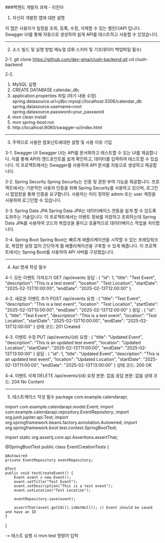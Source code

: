 ###백엔드 개발자 과제 - 이진아

1. 자신이 개발한 앱에 대한 설명

이 앱은 사용자가 일정을 조회, 등록, 수정, 삭제할 수 있는 캘린더API 입니다.
Swagger UI를 통해 자동으로 생성하여 쉽게 API를 테스트하고 사용할 수 있었습니다.

--------------------------------------------------------------------------------------------------

2. 소스 빌드 및 실행 방법 메뉴얼 (DB 스키마 및 기초데이터 백업파일 필수)

2-1. git clone https://github.com/dev-gina/clush-backend.git
cd clush-backend

2-2. 
1) MySQL 실행
2) CREATE DATABASE calendar_db;
3) application.properties 파일 (하기 내용 수정)
spring.datasource.url=jdbc:mysql://localhost:3306/calendar_db
spring.datasource.username=root
spring.datasource.password=your_password
4) mvn clean install
5) mvn spring-boot:run
6) http://localhost:8080/swagger-ui/index.html

--------------------------------------------------------------------------------------------------

3. 주력으로 사용한 컴포넌트에대한 설명 및 사용 이유 기입

3-1. Swagger UI
Swagger UI는 API를 문서화하고 테스트할 수 있는 UI를 제공합니다. 
이를 통해 API의 엔드포인트를 쉽게 확인하고, 데이터를 입력하여 테스트할 수 있습니다. 
이 프로젝트에서는 Swagger를 사용하여 API 문서를 자동으로 생성하고 제공합니다.

3-2. Spring Security
Spring Security는 인증 및 권한 부여 기능을 제공합니다. 
프로젝트에서는 기본적인 사용자 인증을 위해 Spring Security를 사용하고 있으며, 
로그인 시 팝업창을 통해 인증을 요구합니다. 
사용자는 미리 정의된 admin 또는 user 계정을 사용하여 로그인할 수 있습니다.

3-3. Spring Data JPA
Spring Data JPA는 데이터베이스 연동을 쉽게 할 수 있도록 도와주는 기술입니다. 
이 프로젝트에서는 이벤트 정보를 저장하고 조회하는데 Spring Data JPA를 사용하여
코드의 복잡성을 줄이고 효율적으로 데이터베이스 작업을 처리합니다.

3-4. Spring Boot
Spring Boot는 빠르게 애플리케이션을 시작할 수 있는 프레임워크로, 
복잡한 설정 없이 간단하게 웹 애플리케이션을 구축할 수 있게 해줍니다. 
이 프로젝트에서는 Spring Boot를 사용하여 API 서버를 구성했습니다.

--------------------------------------------------------------------------------------------------

4. Api 명세 작성 필수

4-1. 모든 이벤트 가져오기
GET /api/events
응답 : 
{
    "id": 1,
    "title": "Test Event",
    "description": "This is a test event",
    "location": "Test Location",
    "startDate": "2025-02-13T10:00:00",
    "endDate": "2025-02-13T12:00:00"
}

4-2. 새로운 이벤트 추가
POST /api/events
요청 : 
{
  "title": "Test Event",
  "description": "This is a test event",
  "location": "Test Location",
  "startDate": "2025-02-13T10:00:00",
  "endDate": "2025-02-13T12:00:00"
}
응답 : 
{
  "id": 1,
  "title": "Test Event",
  "description": "This is a test event",
  "location": "Test Location",
  "startDate": "2025-02-13T10:00:00",
  "endDate": "2025-02-13T12:00:00"
}
상태 코드: 201 Created

4-3. 이벤트 수정
PUT /api/events/{id}
요청 : 
{
  "title": "Updated Event",
  "description": "This is an updated test event",
  "location": "Updated Location",
  "startDate": "2025-02-13T11:00:00",
  "endDate": "2025-02-13T13:00:00"
}
응답 : 
{
  "id": 1,
  "title": "Updated Event",
  "description": "This is an updated test event",
  "location": "Updated Location",
  "startDate": "2025-02-13T11:00:00",
  "endDate": "2025-02-13T13:00:00"
}
상태 코드: 200 OK

4-4. 이벤트 삭제
DELETE /api/events/{id}
요청 본문: 없음
응답 본문: 없음
상태 코드: 204 No Content


--------------------------------------------------------------------------------------------------

5. 테스트케이스 작성 필수
package com.example.calendarapi;

import com.example.calendarapi.model.Event;
import com.example.calendarapi.repository.EventRepository;
import org.junit.jupiter.api.Test;
import org.springframework.beans.factory.annotation.Autowired;
import org.springframework.boot.test.context.SpringBootTest;

import static org.assertj.core.api.Assertions.assertThat;

@SpringBootTest
public class EventCreationTests {

    @Autowired
    private EventRepository eventRepository;

    @Test
    public void testCreateEvent() {
        Event event = new Event();
        event.setTitle("Test Event");
        event.setDescription("This is a test event");
        event.setLocation("Test Location");
        
        eventRepository.save(event);

        assertThat(event.getId()).isNotNull(); // Event should be saved and have an ID
    }
}

-> 테스트 실행 시 mvn test 명령어 입력

